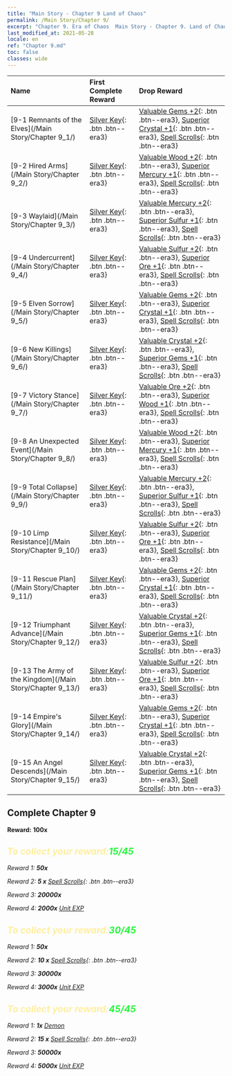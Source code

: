 ```yaml
---
title: "Main Story - Chapter 9 Land of Chaos"
permalink: /Main Story/Chapter 9/
excerpt: "Chapter 9. Era of Chaos  Main Story - Chapter 9. Land of Chaos"
last_modified_at: 2021-05-28
locale: en
ref: "Chapter 9.md"
toc: false
classes: wide
---
```


  | Name |  First Complete Reward | Drop Reward |
  |:------------|:------------|:------------| 
  | [9-1 Remnants of the Elves](/Main Story/Chapter 9_1/) | [Silver Key](/Items/con_693/){: .btn .btn--era3} | [Valuable Gems +2](/Items/mat_30/){: .btn .btn--era3}, [Superior Crystal +1](/Items/mat_24/){: .btn .btn--era3}, [Spell Scrolls](/Items/con_694/){: .btn .btn--era3} |
  | [9-2 Hired Arms](/Main Story/Chapter 9_2/) | [Silver Key](/Items/con_693/){: .btn .btn--era3} | [Valuable Wood +2](/Items/mat_27/){: .btn .btn--era3}, [Superior Mercury +1](/Items/mat_21/){: .btn .btn--era3}, [Spell Scrolls](/Items/con_694/){: .btn .btn--era3} |
  | [9-3 Waylaid](/Main Story/Chapter 9_3/) | [Silver Key](/Items/con_693/){: .btn .btn--era3} | [Valuable Mercury +2](/Items/mat_28/){: .btn .btn--era3}, [Superior Sulfur +1](/Items/mat_22/){: .btn .btn--era3}, [Spell Scrolls](/Items/con_694/){: .btn .btn--era3} |
  | [9-4 Undercurrent](/Main Story/Chapter 9_4/) | [Silver Key](/Items/con_693/){: .btn .btn--era3} | [Valuable Sulfur +2](/Items/mat_29/){: .btn .btn--era3}, [Superior Ore +1](/Items/mat_19/){: .btn .btn--era3}, [Spell Scrolls](/Items/con_694/){: .btn .btn--era3} |
  | [9-5 Elven Sorrow](/Main Story/Chapter 9_5/) | [Silver Key](/Items/con_693/){: .btn .btn--era3} | [Valuable Gems +2](/Items/mat_30/){: .btn .btn--era3}, [Superior Crystal +1](/Items/mat_24/){: .btn .btn--era3}, [Spell Scrolls](/Items/con_694/){: .btn .btn--era3} |
  | [9-6 New Killings](/Main Story/Chapter 9_6/) | [Silver Key](/Items/con_693/){: .btn .btn--era3} | [Valuable Crystal +2](/Items/mat_31/){: .btn .btn--era3}, [Superior Gems +1](/Items/mat_23/){: .btn .btn--era3}, [Spell Scrolls](/Items/con_694/){: .btn .btn--era3} |
  | [9-7 Victory Stance](/Main Story/Chapter 9_7/) | [Silver Key](/Items/con_693/){: .btn .btn--era3} | [Valuable Ore +2](/Items/mat_26/){: .btn .btn--era3}, [Superior Wood +1](/Items/mat_20/){: .btn .btn--era3}, [Spell Scrolls](/Items/con_694/){: .btn .btn--era3} |
  | [9-8 An Unexpected Event](/Main Story/Chapter 9_8/) | [Silver Key](/Items/con_693/){: .btn .btn--era3} | [Valuable Wood +2](/Items/mat_27/){: .btn .btn--era3}, [Superior Mercury +1](/Items/mat_21/){: .btn .btn--era3}, [Spell Scrolls](/Items/con_694/){: .btn .btn--era3} |
  | [9-9 Total Collapse](/Main Story/Chapter 9_9/) | [Silver Key](/Items/con_693/){: .btn .btn--era3} | [Valuable Mercury +2](/Items/mat_28/){: .btn .btn--era3}, [Superior Sulfur +1](/Items/mat_22/){: .btn .btn--era3}, [Spell Scrolls](/Items/con_694/){: .btn .btn--era3} |
  | [9-10 Limp Resistance](/Main Story/Chapter 9_10/) | [Silver Key](/Items/con_693/){: .btn .btn--era3} | [Valuable Sulfur +2](/Items/mat_29/){: .btn .btn--era3}, [Superior Ore +1](/Items/mat_19/){: .btn .btn--era3}, [Spell Scrolls](/Items/con_694/){: .btn .btn--era3} |
  | [9-11 Rescue Plan](/Main Story/Chapter 9_11/) | [Silver Key](/Items/con_693/){: .btn .btn--era3} | [Valuable Gems +2](/Items/mat_30/){: .btn .btn--era3}, [Superior Crystal +1](/Items/mat_24/){: .btn .btn--era3}, [Spell Scrolls](/Items/con_694/){: .btn .btn--era3} |
  | [9-12 Triumphant Advance](/Main Story/Chapter 9_12/) | [Silver Key](/Items/con_693/){: .btn .btn--era3} | [Valuable Crystal +2](/Items/mat_31/){: .btn .btn--era3}, [Superior Gems +1](/Items/mat_23/){: .btn .btn--era3}, [Spell Scrolls](/Items/con_694/){: .btn .btn--era3} |
  | [9-13 The Army of the Kingdom](/Main Story/Chapter 9_13/) | [Silver Key](/Items/con_693/){: .btn .btn--era3} | [Valuable Sulfur +2](/Items/mat_29/){: .btn .btn--era3}, [Superior Ore +1](/Items/mat_19/){: .btn .btn--era3}, [Spell Scrolls](/Items/con_694/){: .btn .btn--era3} |
  | [9-14 Empire's Glory](/Main Story/Chapter 9_14/) | [Silver Key](/Items/con_693/){: .btn .btn--era3} | [Valuable Gems +2](/Items/mat_30/){: .btn .btn--era3}, [Superior Crystal +1](/Items/mat_24/){: .btn .btn--era3}, [Spell Scrolls](/Items/con_694/){: .btn .btn--era3} |
  | [9-15 An Angel Descends](/Main Story/Chapter 9_15/) | [Silver Key](/Items/con_693/){: .btn .btn--era3} | [Valuable Crystal +2](/Items/mat_31/){: .btn .btn--era3}, [Superior Gems +1](/Items/mat_23/){: .btn .btn--era3}, [Spell Scrolls](/Items/con_694/){: .btn .btn--era3} |


## Complete Chapter 9

 **Reward:**  **100x** <i class="fas fa-gem"/>



## <span style="color: #ffeea0">To collect your reward:</span><span style="color: #27f73a">15/45</span>

 Reward 1:  **50x** <i class="fas fa-gem"/>

 Reward 2: **5 x** [Spell Scrolls](/Items/con_694/){: .btn .btn--era3}

 Reward 3:  **20000x** <i class="fas fa-coins"/>

 Reward 4:  **2000x** [Unit EXP](/Items/con_902/)



## <span style="color: #ffeea0">To collect your reward:</span><span style="color: #27f73a">30/45</span>

 Reward 1:  **50x** <i class="fas fa-gem"/>

 Reward 2: **10 x** [Spell Scrolls](/Items/con_694/){: .btn .btn--era3}

 Reward 3:  **30000x** <i class="fas fa-coins"/>

 Reward 4:  **3000x** [Unit EXP](/Items/con_902/)



## <span style="color: #ffeea0">To collect your reward:</span><span style="color: #27f73a">45/45</span>

 Reward 1:  **1x** [Demon](/units/Demon/)

 Reward 2: **15 x** [Spell Scrolls](/Items/con_694/){: .btn .btn--era3}

 Reward 3:  **50000x** <i class="fas fa-coins"/>

 Reward 4:  **5000x** [Unit EXP](/Items/con_902/)

